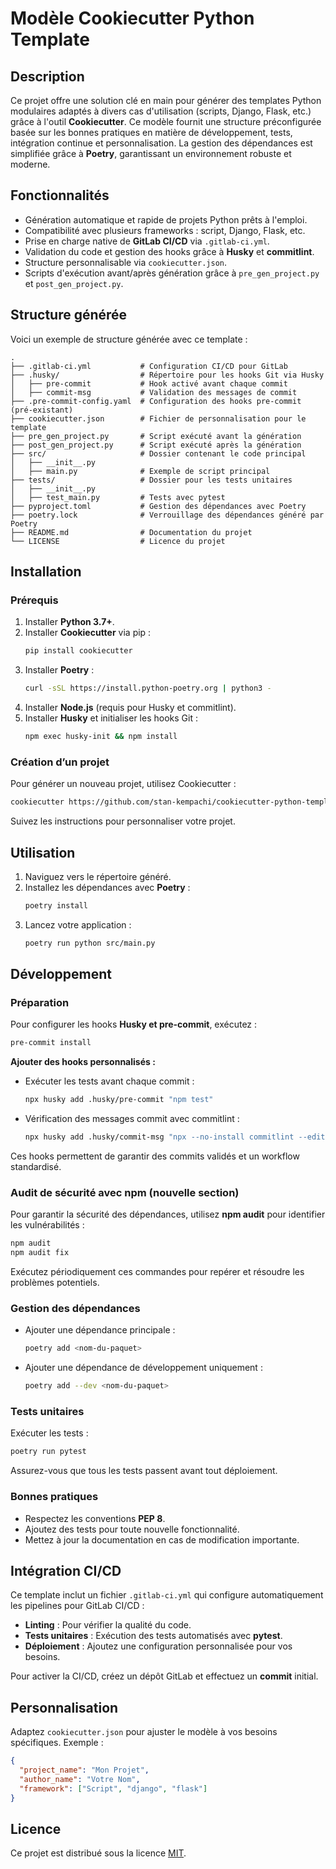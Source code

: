 # Modèle Cookiecutter Python Template

## Description
Ce projet offre une solution clé en main pour générer des templates Python modulaires adaptés à divers cas d'utilisation (scripts, Django, Flask, etc.) grâce à l'outil **Cookiecutter**. Ce modèle fournit une structure préconfigurée basée sur les bonnes pratiques en matière de développement, tests, intégration continue et personnalisation. La gestion des dépendances est simplifiée grâce à **Poetry**, garantissant un environnement robuste et moderne.

## Fonctionnalités
- Génération automatique et rapide de projets Python prêts à l'emploi.
- Compatibilité avec plusieurs frameworks : script, Django, Flask, etc.
- Prise en charge native de **GitLab CI/CD** via `.gitlab-ci.yml`.
- Validation du code et gestion des hooks grâce à **Husky** et **commitlint**.
- Structure personnalisable via `cookiecutter.json`.
- Scripts d'exécution avant/après génération grâce à `pre_gen_project.py` et `post_gen_project.py`.

## Structure générée
Voici un exemple de structure générée avec ce template :

```text
.
├── .gitlab-ci.yml           # Configuration CI/CD pour GitLab
├── .husky/                  # Répertoire pour les hooks Git via Husky
│   ├── pre-commit           # Hook activé avant chaque commit
│   ├── commit-msg           # Validation des messages de commit
├── .pre-commit-config.yaml  # Configuration des hooks pre-commit (pré-existant)
├── cookiecutter.json        # Fichier de personnalisation pour le template
├── pre_gen_project.py       # Script exécuté avant la génération
├── post_gen_project.py      # Script exécuté après la génération
├── src/                     # Dossier contenant le code principal
│   ├── __init__.py
│   ├── main.py              # Exemple de script principal
├── tests/                   # Dossier pour les tests unitaires
│   ├── __init__.py
│   ├── test_main.py         # Tests avec pytest
├── pyproject.toml           # Gestion des dépendances avec Poetry
├── poetry.lock              # Verrouillage des dépendances généré par Poetry
├── README.md                # Documentation du projet
└── LICENSE                  # Licence du projet
```

## Installation

### Prérequis
1. Installer **Python 3.7+**.
2. Installer **Cookiecutter** via pip :
   ```bash
   pip install cookiecutter
   ```
3. Installer **Poetry** :
   ```bash
   curl -sSL https://install.python-poetry.org | python3 -
   ```
4. Installer **Node.js** (requis pour Husky et commitlint).
5. Installer **Husky** et initialiser les hooks Git :
   ```bash
   npm exec husky-init && npm install
   ```

### Création d’un projet
Pour générer un nouveau projet, utilisez Cookiecutter :
```bash
cookiecutter https://github.com/stan-kempachi/cookiecutter-python-template.git
```
Suivez les instructions pour personnaliser votre projet.

## Utilisation
1. Naviguez vers le répertoire généré.
2. Installez les dépendances avec **Poetry** :
   ```bash
   poetry install
   ```
3. Lancez votre application :
   ```bash
   poetry run python src/main.py
   ```

## Développement

### Préparation
Pour configurer les hooks **Husky et pre-commit**, exécutez :
```bash
pre-commit install
```

**Ajouter des hooks personnalisés :**
- Exécuter les tests avant chaque commit :
   ```bash
   npx husky add .husky/pre-commit "npm test"
   ```
- Vérification des messages commit avec commitlint :
   ```bash
   npx husky add .husky/commit-msg "npx --no-install commitlint --edit $1"
   ```

Ces hooks permettent de garantir des commits validés et un workflow standardisé.

### Audit de sécurité avec npm (nouvelle section)
Pour garantir la sécurité des dépendances, utilisez **npm audit** pour identifier les vulnérabilités :
```bash
npm audit
npm audit fix
```
Exécutez périodiquement ces commandes pour repérer et résoudre les problèmes potentiels.

### Gestion des dépendances
- Ajouter une dépendance principale :
   ```bash
   poetry add <nom-du-paquet>
   ```
- Ajouter une dépendance de développement uniquement :
   ```bash
   poetry add --dev <nom-du-paquet>
   ```

### Tests unitaires
Exécuter les tests :
```bash
poetry run pytest
```
Assurez-vous que tous les tests passent avant tout déploiement.

### Bonnes pratiques
- Respectez les conventions **PEP 8**.
- Ajoutez des tests pour toute nouvelle fonctionnalité.
- Mettez à jour la documentation en cas de modification importante.

## Intégration CI/CD
Ce template inclut un fichier `.gitlab-ci.yml` qui configure automatiquement les pipelines pour GitLab CI/CD :
- **Linting** : Pour vérifier la qualité du code.
- **Tests unitaires** : Exécution des tests automatisés avec **pytest**.
- **Déploiement** : Ajoutez une configuration personnalisée pour vos besoins.

Pour activer la CI/CD, créez un dépôt GitLab et effectuez un **commit** initial.

## Personnalisation
Adaptez `cookiecutter.json` pour ajuster le modèle à vos besoins spécifiques. Exemple :

```json
{
  "project_name": "Mon Projet",
  "author_name": "Votre Nom",
  "framework": ["Script", "django", "flask"]
}
```

## Licence
Ce projet est distribué sous la licence [MIT](LICENSE).
